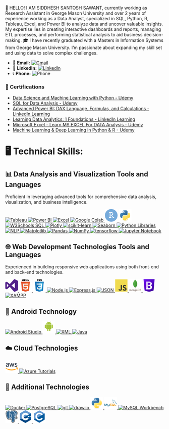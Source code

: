 <p> 👋 HELLO! I AM SIDDHESH SANTOSH SAWANT, currently working as Research Assistant in George Mason University and over 2 years of experience working as a Data Analyst, specialized in SQL, Python, R, Tableau, Excel, and Power BI to analyze data and uncover valuable insights. My expertise lies in creating interactive dashboards and reports, managing ETL processes, and performing statistical analysis to aid business decision-making. 🎓 I have recently graduated with a Masters in Information Systems from George Mason University. I’m passionate about expanding my skill set and using data to solve complex challenges.
</p>


- 📧 **Email:** [![Gmail](https://img.shields.io/badge/-siddheshs202001@gmail.com-D14836?style=flat&logo=Gmail&logoColor=white)](mailto:siddheshs202001@gmail.com)
- 👔 **LinkedIn:** [![LinkedIn](https://img.shields.io/badge/-sss20-blue?style=flat&logo=Linkedin&logoColor=white)](https://www.linkedin.com/in/sss20)
- 📞 **Phone:** ![Phone](https://img.shields.io/badge/-+1%20%28445%29%20208--2299-3A3A3A?style=flat&logo=phone&logoColor=white)
  
### 📜 Certifications

- [Data Science and Machine Learning with Python - Udemy](https://www.udemy.com/certificate/UC-4b7cf70f-2e79-4301-ab32-176eb51d4d5e/)
- [SQL for Data Analysis - Udemy](https://www.udemy.com/certificate/UC-153113dd-103b-4e7c-a66e-4beeaf648c5d/)
- [Advanced Power BI: DAX Language, Formulas, and Calculations - LinkedIn Learning](https://www.linkedin.com/learning/certificates/e3857e80994916c164d62c8826bb66dd300d7c6844c163d99bb408db0f6f4cc1?trk=share_certificate&lipi=urn%3Ali%3Apage%3Ad_flagship3_profile_view_base_certifications_details%3BlXfuDbXvTsC5P9Cjp8Lyeg%3D%3D)
- [Learning Data Analytics: 1 Foundations - LinkedIn Learning](https://www.linkedin.com/learning/certificates/783518e251f01a3966fadeb4fd526623764b45b584b085c6506d4ea8e3fd7eb3?trk=share_certificate)
- [Microsoft Excel - Learn MS EXCEL For DATA Analysis - Udemy](https://www.udemy.com/certificate/UC-f4ce2ffb-d25c-4b1d-b4f9-3c2ab68962a8/)
- [Machine Learning & Deep Learning in Python & R - Udemy ](https://www.udemy.com/certificate/UC-951d5c9f-65ff-4f74-902d-e465cbf45ea8/)



# 🖥️ Technical Skills: 
<p align="left">
<h2>📊 Data Analysis and Visualization Tools and Languages</h2>
<p>
    Proficient in leveraging advanced tools for comprehensive data analysis, visualization, and business intelligence.
</p>

<div>
    <a href="https://www.tutorialspoint.com/tableau/index.htm" target="_blank" rel="noreferrer">
        <img src="https://media.licdn.com/dms/image/D5612AQFE9B10TNNrzQ/article-cover_image-shrink_720_1280/0/1694984434562?e=2147483647&v=beta&t=higFgE-PTBmt66Ozvdj1ZRLYjKR5vzeZChn0xgZGGj8" alt="Tableau" width="40" height="40"/>
    </a>
    <a href="https://www.tutorialspoint.com/power_bi/index.htm" target="_blank" rel="noreferrer">
        <img src="https://upload.wikimedia.org/wikipedia/commons/c/cf/New_Power_BI_Logo.svg" alt="Power BI" width="40" height="40"/>
    </a>
    <a href="https://www.tutorialspoint.com/excel/index.htm" target="_blank" rel="noreferrer">
        <img src="https://img.icons8.com/fluency/48/000000/microsoft-excel-2019.png" alt="Excel" width="40" height="40"/>
    </a>
    <a href="https://www.w3schools.com/python/python_google_colab.asp" target="_blank" rel="noreferrer">
        <img src="https://encrypted-tbn0.gstatic.com/images?q=tbn:ANd9GcRohwbx4v7reD3YnRsqDuIe4kb-Lx7gc9t0AQ&s" alt="Google Colab" width="40" height="40"/>
    </a>
    <a href="https://www.rstudio.com/" target="_blank" rel="noreferrer">
    <img src="https://raw.githubusercontent.com/devicons/devicon/master/icons/rstudio/rstudio-original.svg" alt="RStudio" width="40" height="40"/>
</a>
      <a href="https://www.python.org" target="_blank" rel="noreferrer">
    <img src="https://raw.githubusercontent.com/devicons/devicon/master/icons/python/python-original.svg" alt="python" width="40" height="40"/>
  </a>
    <a href="https://www.w3schools.com/sql/" target="_blank" rel="noreferrer">
    <img src="https://www.shutterstock.com/image-illustration/sql-file-format-3d-illustration-260nw-2343625495.jpg" alt="W3Schools SQL" width="40" height="40"/>
</a>
    <a href="https://plotly.com/python/getting-started/" target="_blank" rel="noreferrer" class="icon">
    <img src="https://plotly.com/favicon.ico" alt="Plotly" width="40" height="40"/>
</a>

<a href="https://www.tutorialspoint.com/scikit_learn/index.htm" target="_blank" rel="noreferrer">
    <img src="https://scikit-learn.org/stable/_static/scikit-learn-logo-small.png" alt="scikit-learn" width="40" height="40"/>
</a>

<a href="https://seaborn.pydata.org/tutorial.html" target="_blank" rel="noreferrer">
    <img src="https://user-images.githubusercontent.com/315810/92255199-f6707f80-ee9f-11ea-9b8d-182dba6a0c59.png" alt="Seaborn" width="40" height="40"/>
</a>
<a href="https://www.geeksforgeeks.org/libraries-in-python/" target="_blank" rel="noreferrer">
    <img src="https://encrypted-tbn0.gstatic.com/images?q=tbn:ANd9GcRvqFFhQhO3mktREDyu7pMFtTUjyNpax8Sakg&s" alt="Python Libraries" width="40" height="40"/>
</a>
<a href="https://www.geeksforgeeks.org/natural-language-processing-nlp-tutorial/" target="_blank" rel="noreferrer">
    <img src="https://encrypted-tbn0.gstatic.com/images?q=tbn:ANd9GcQRxLNJmf_BKuE63GwFk_bIP_eHZU2aZ804cg&s" alt="NLP" width="40" height="40"/>
</a>
<a href="https://matplotlib.org/stable/tutorials/index.html" target="_blank" rel="noreferrer" class="icon">
    <img src="https://matplotlib.org/stable/_static/logo2.svg" alt="Matplotlib" width="40" height="40"/>
</a>

<a href="https://pandas.pydata.org/docs/getting_started/intro_tutorials/index.html" target="_blank" rel="noreferrer">
    <img src="https://miro.medium.com/v2/resize:fit:880/0*3FLDV31fbkmVfndt.jpeg" alt="Pandas" width="40" height="40"/>
</a>

<a href="https://numpy.org/doc/stable/user/quickstart.html" target="_blank" rel="noreferrer">
    <img src="https://numpy.org/doc/stable/_static/numpylogo.svg" alt="NumPy" width="40" height="40"/>
</a>

 <a href="https://www.tensorflow.org" target="_blank" rel="noreferrer">
    <img src="https://www.vectorlogo.zone/logos/tensorflow/tensorflow-icon.svg" alt="tensorflow" width="40" height="40"/>
  </a>
  <a href="https://jupyter.org/documentation" target="_blank" rel="noreferrer">
    <img src="https://encrypted-tbn0.gstatic.com/images?q=tbn:ANd9GcSlquQbehFaMuUwUN32KhAS4AxK7WTUtKuZBQ&s" alt="Jupyter Notebook" width="40" height="40"/>
</a>

</div>


<div>
  <h2>🌐 Web Development Technologies Tools and Languages</h2>
  <p>Experienced in building responsive web applications using both front-end and back-end technologies.</p>
  <div> 
    <a href="https://code.visualstudio.com/" target="_blank" rel="noreferrer">
      <img src="https://raw.githubusercontent.com/devicons/devicon/master/icons/visualstudio/visualstudio-plain.svg" alt="vscode" width="40" height="40"/>
    </a>
    <a href="https://www.w3schools.com/html/" target="_blank" rel="noreferrer"> 
      <img src="https://raw.githubusercontent.com/devicons/devicon/master/icons/html5/html5-original-wordmark.svg" alt="HTML5" width="40" height="40"/> 
    </a>
    <a href="https://www.w3schools.com/css/" target="_blank" rel="noreferrer"> 
      <img src="https://raw.githubusercontent.com/devicons/devicon/master/icons/css3/css3-original-wordmark.svg" alt="CSS3" width="40" height="40"/> 
    </a>
    <a href="https://www.w3schools.com/nodejs/" target="_blank" rel="noreferrer"> 
      <img src="https://cdn-icons-png.flaticon.com/512/919/919825.png" alt="Node.js" width="40" height="40"/> 
    </a>
    <a href="https://www.tutorialspoint.com/expressjs/index.htm" target="_blank" rel="noreferrer"> 
      <img src="https://media.licdn.com/dms/image/D4E12AQEBg943ptCYpg/article-cover_image-shrink_720_1280/0/1686391647921?e=2147483647&v=beta&t=sTfwUvcIfW7Fuby7hMluDfuRJK3HfYMMWc2SyZR7-GA" alt="Express.js" width="40" height="40"/> 
    </a>
    <a href="https://www.w3schools.com/js/js_json_intro.asp" target="_blank" rel="noreferrer"> 
      <img src="https://upload.wikimedia.org/wikipedia/commons/thumb/c/c9/JSON_vector_logo.svg/1200px-JSON_vector_logo.svg.png" alt="JSON" width="40" height="40"/> 
    </a>
    <a href="https://developer.mozilla.org/en-US/docs/Web/JavaScript" target="_blank" rel="noreferrer"> 
      <img src="https://raw.githubusercontent.com/devicons/devicon/master/icons/javascript/javascript-original.svg" alt="JavaScript" width="40" height="40"/> 
    </a>
    <a href="https://www.mongodb.com/" target="_blank" rel="noreferrer"> 
      <img src="https://raw.githubusercontent.com/devicons/devicon/master/icons/mongodb/mongodb-original-wordmark.svg" alt="MongoDB" width="40" height="40"/> 
    </a> 
    <a href="https://getbootstrap.com" target="_blank" rel="noreferrer">
      <img src="https://raw.githubusercontent.com/themedotid/bootstrap-icon/HEAD/docs/bootstrap-icon-css.png" alt="bootstrap" width="40" height="40"/>
    </a>
    <a href="https://www.apachefriends.org/index.html" target="_blank" rel="noreferrer">
      <img src="https://undsgn.com/wp-content/uploads/2018/03/XAMPP-3.jpg" alt="XAMPP" width="40" height="40"/>
    </a>
  </div>
</div>



<div>
  <h2>📱 Android Technology</h2>
 <a href="https://developer.android.com/studio" target="_blank" rel="noreferrer">
    <img src="https://uxwing.com/wp-content/themes/uxwing/download/brands-and-social-media/android-studio-icon.png" alt="Android Studio" width="40" height="40" />
</a>
  <a href="https://developer.android.com" target="_blank" rel="noreferrer">
    <img src="https://raw.githubusercontent.com/devicons/devicon/master/icons/android/android-original-wordmark.svg" alt="developerandroid" width="40" height="40"/>
  </a>
  <a href="https://www.w3schools.com/xml/" target="_blank" rel="noreferrer">
    <img src="https://cdn.vectorstock.com/i/1000v/66/98/file-xml-icon-colored-symbol-premium-quality-vector-38666698.jpg" alt="XML" width="40" height="40"/>
  </a>
  <a href="https://www.w3schools.com/java/" target="_blank" rel="noreferrer">
    <img src="https://cdn.iconscout.com/icon/free/png-256/free-java-logo-icon-download-in-svg-png-gif-file-formats--programming-language-coding-logos-icons-1720088.png?f=webp" alt="Java" width="40" height="40"/>
  </a>
</div>



  

  

<div>
  <h2>☁️ Cloud Technologies</h2>
  <a href="https://aws.amazon.com" target="_blank" rel="noreferrer">
    <img src="https://raw.githubusercontent.com/devicons/devicon/master/icons/amazonwebservices/amazonwebservices-original-wordmark.svg" alt="aws" width="40" height="40"/>
  </a>
  <a href="https://docs.microsoft.com/en-us/learn/azure/" target="_blank" rel="noreferrer">
    <img src="https://i0.wp.com/www.wattlecorp.com/wp-content/uploads/2023/11/Cloud-Server-Hardening-for-Azure.webp?fit=1024%2C1024&ssl=1" alt="Azure Tutorials" width="40" height="40"/>
  </a>
</div>






<div>
  <h2>🌟 Additional Technologies</h2>
  <div> 
    <a href="https://docs.docker.com/get-started/" target="_blank" rel="noreferrer">
      <img src="https://static1.howtogeekimages.com/wordpress/wp-content/uploads/2022/05/Docker-New.jpeg" alt="Docker" width="40" height="40"/>
    </a>
    <a href="https://www.tutorialspoint.com/postgresql/index.htm" target="_blank" rel="noreferrer">
      <img src="https://www.postgresql.org/media/img/about/press/elephant.png" alt="PostgreSQL" width="40" height="40"/>
    </a>
    <a href="https://git-scm.com/" target="_blank" rel="noreferrer">
      <img src="https://www.vectorlogo.zone/logos/git-scm/git-scm-icon.svg" alt="git" width="40" height="40"/>
    </a>
    <a href="https://app.diagrams.net/" target="_blank" rel="noreferrer">
      <img src="https://encrypted-tbn0.gstatic.com/images?q=tbn:ANd9GcRPRl_E1b7DCUorWhVRXXp_xza5CbbTZ79MGAErMXP9mx1niUFWGTJH-ch2mltbyZaMCso&usqp=CAU" alt="draw.io" width="40" height="40"/>
    </a>
    <a href="https://www.python.org" target="_blank" rel="noreferrer">
      <img src="https://raw.githubusercontent.com/devicons/devicon/master/icons/python/python-original.svg" alt="python" width="40" height="40"/>
    </a>
    <a href="https://www.mysql.com/" target="_blank" rel="noreferrer">
      <img src="https://raw.githubusercontent.com/devicons/devicon/master/icons/mysql/mysql-original-wordmark.svg" alt="mysql" width="40" height="40"/>
    </a>
    <a href="https://www.mysql.com/products/workbench/" target="_blank" rel="noreferrer">
      <img src="https://support.dbconvert.com/hc/article_attachments/360015342380/MySQLWorkbench.png" alt="MySQL Workbench" width="40" height="40"/>
    </a>
       <a href="https://www.pgadmin.org/docs/pgadmin4/development/index.html" target="_blank" rel="noreferrer">
      <img src="https://raw.githubusercontent.com/devicons/devicon/master/icons/postgresql/postgresql-original.svg" alt="pgAdmin" width="40" height="40"/>
    </a>
    <a href="https://www.w3schools.com/cpp/" target="_blank" rel="noreferrer">
      <img src="https://raw.githubusercontent.com/devicons/devicon/master/icons/cplusplus/cplusplus-original.svg" alt="cplusplus" width="40" height="40"/>
    </a>
      <a href="https://www.w3schools.com/c/" target="_blank" rel="noreferrer">
    <img src="https://raw.githubusercontent.com/devicons/devicon/master/icons/c/c-original.svg" alt="C Language" width="40" height="40"/>
</a>

  </div>
</div>



</p>


